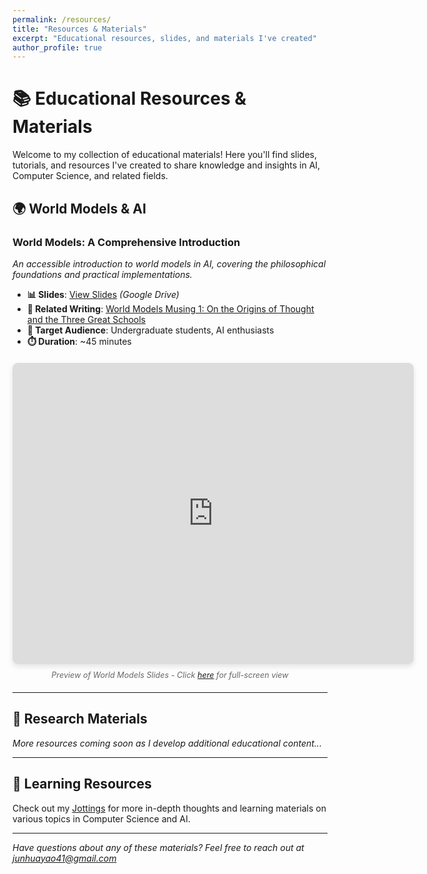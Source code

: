 ```yaml
---
permalink: /resources/
title: "Resources & Materials"
excerpt: "Educational resources, slides, and materials I've created"
author_profile: true
---
```


# 📚 Educational Resources & Materials

Welcome to my collection of educational materials! Here you'll find slides, tutorials, and resources I've created to share knowledge and insights in AI, Computer Science, and related fields.

## 🌍 World Models & AI

### **World Models: A Comprehensive Introduction**
*An accessible introduction to world models in AI, covering the philosophical foundations and practical implementations.*

- **📊 Slides**: [View Slides](https://drive.google.com/file/d/1yH8hOjfyds6W3SHeAAYI1DIiWDWfywqI/view?usp=sharing) *(Google Drive)*
- **📝 Related Writing**: [World Models Musing 1: On the Origins of Thought and the Three Great Schools](/jottings/World%20Model%20Musings%201%20On%20the%20Primal%20Impulse%20of%20Intelligence/)
- **🎯 Target Audience**: Undergraduate students, AI enthusiasts
- **⏱️ Duration**: ~45 minutes

<div style="text-align: center; margin: 20px 0;">
<iframe src="https://drive.google.com/file/d/1yH8hOjfyds6W3SHeAAYI1DIiWDWfywqI/preview" 
        width="640" 
        height="480" 
        allow="autoplay" 
        style="border: 1px solid #ddd; border-radius: 8px; box-shadow: 0 4px 8px rgba(0,0,0,0.1);">
</iframe>
<p style="margin-top: 10px; font-size: 0.9em; color: #666;">
<em>Preview of World Models Slides - Click <a href="https://drive.google.com/file/d/1yH8hOjfyds6W3SHeAAYI1DIiWDWfywqI/view?usp=sharing" target="_blank">here</a> for full-screen view</em>
</p>
</div>

---

## 🔬 Research Materials

*More resources coming soon as I develop additional educational content...*

---

## 📖 Learning Resources

Check out my [Jottings](/all-jottings/) for more in-depth thoughts and learning materials on various topics in Computer Science and AI.

---

*Have questions about any of these materials? Feel free to reach out at junhuayao41@gmail.com*
